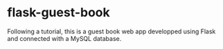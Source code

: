 # flask-guest-book

Following a tutorial, this is a guest book web app developped using Flask and connected with a MySQL database.
